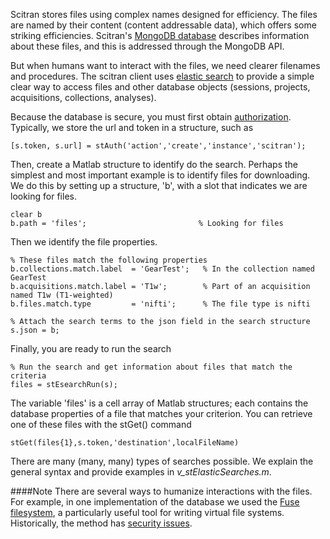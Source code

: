 Scitran stores files using complex names designed for efficiency.  The files are named by their content (content addressable data), which offers some striking efficiencies. Scitran's [MongoDB database](https://www.mongodb.org/) describes information about these files, and this is addressed through the MongoDB API.

But when humans want to interact with the files, we need clearer filenames and procedures.  The scitran client uses [elastic search](http://joelabrahamsson.com/elasticsearch-101/) to provide a simple clear way to access files and other database objects (sessions, projects, acquisitions, collections, analyses).

Because the database is secure, you must first obtain [authorization](https://github.com/scitran/client/wiki/Authorization).  Typically, we store the url and token in a structure, such as

    [s.token, s.url] = stAuth('action','create','instance','scitran');

Then, create a Matlab structure to identify do the search. Perhaps the simplest and most important example is to identify files for downloading.  We do this by setting up a structure, 'b', with a slot that indicates we are looking for files.

    clear b
    b.path = 'files';                         % Looking for files

Then we identify the file properties.  

    % These files match the following properties
    b.collections.match.label  = 'GearTest';   % In the collection named GearTest
    b.acquisitions.match.label = 'T1w';        % Part of an acquisition named T1w (T1-weighted)
    b.files.match.type         = 'nifti';      % The file type is nifti

    % Attach the search terms to the json field in the search structure
    s.json = b;

Finally, you are ready to run the search

    % Run the search and get information about files that match the criteria
    files = stEsearchRun(s);

The variable 'files' is a cell array of Matlab structures;  each contains the database properties of a file that matches your criterion.  You can retrieve one of these files with the stGet() command

    stGet(files{1},s.token,'destination',localFileName)

There are many (many, many) types of searches possible.  We explain the general syntax and provide examples in *v_stElasticSearches.m*.

####Note
There are several ways to humanize interactions with the files.  For example, in one implementation of the database we used the [Fuse filesystem](https://en.wikipedia.org/wiki/Filesystem_in_Userspace), a particularly useful tool for writing virtual file systems.  Historically, the method has [security issues](https://github.com/libfuse/libfuse/issues/15).

